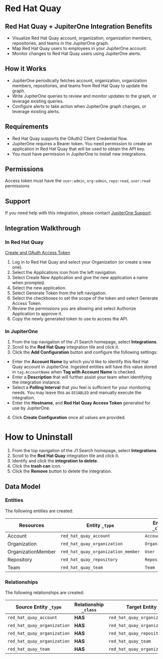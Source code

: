 # Red Hat Quay

## Red Hat Quay + JupiterOne Integration Benefits

- Visualize Red Hat Quay account, organization, organization members,
  repositories, and teams in the JupiterOne graph.
- Map Red Hat Quay users to employees in your JupiterOne account.
- Monitor changes to Red Hat Quay users using JupiterOne alerts.

## How it Works

- JupiterOne periodically fetches account, organization, organization members,
  repositories, and teams from Red Hat Quay to update the graph.
- Write JupiterOne queries to review and monitor updates to the graph, or
  leverage existing queries.
- Configure alerts to take action when JupiterOne graph changes, or leverage
  existing alerts.

## Requirements

- Red Hat Quay supports the OAuth2 Client Credential flow.
- JupiterOne requires a Bearer token. You need permission to create an
  application in Red Hat Quay that will be used to obtain the API key.
- You must have permission in JupiterOne to install new integrations.

## Permissions

Access token must have the `user:admin`, `org:admin`, `repo:read`, `user:read`
permissions

## Support

If you need help with this integration, please contact
[JupiterOne Support](https://support.jupiterone.io).

## Integration Walkthrough

### In Red Hat Quay

[Create and OAuth Access Token](https://access.redhat.com/documentation/en-us/red_hat_quay/3/html/red_hat_quay_api_guide/using_the_red_hat_quay_api#create_oauth_access_token)

1. Log in to Red Hat Quay and select your Organization (or create a new one).
2. Select the Applications icon from the left navigation.
3. Select Create New Application and give the new application a name when
   prompted.
4. Select the new application.
5. Select Generate Token from the left navigation.
6. Select the checkboxes to set the scope of the token and select Generate
   Access Token.
7. Review the permissions you are allowing and select Authorize Application to
   approve it.
8. Copy the newly generated token to use to access the API.

### In JupiterOne

1. From the top navigation of the J1 Search homepage, select **Integrations**.
2. Scroll to the **Red Hat Quay** integration tile and click it.
3. Click the **Add Configuration** button and configure the following settings:

- Enter the **Account Name** by which you'd like to identify this Red Hat Quay
  account in JupiterOne. Ingested entities will have this value stored in
  `tag.AccountName` when **Tag with Account Name** is checked.
- Enter a **Description** that will further assist your team when identifying
  the integration instance.
- Select a **Polling Interval** that you feel is sufficient for your monitoring
  needs. You may leave this as `DISABLED` and manually execute the integration.
- Enter the **Hostname**, and **Red Hat Quay Access Token** generated for use by
  JupiterOne.

4. Click **Create Configuration** once all values are provided.

# How to Uninstall

1. From the top navigation of the J1 Search homepage, select **Integrations**.
2. Scroll to the **Red Hat Quay** integration tile and click it.
3. Identify and click the **integration to delete**.
4. Click the **trash can** icon.
5. Click the **Remove** button to delete the integration.

<!-- {J1_DOCUMENTATION_MARKER_START} -->
<!--
********************************************************************************
NOTE: ALL OF THE FOLLOWING DOCUMENTATION IS GENERATED USING THE
"j1-integration document" COMMAND. DO NOT EDIT BY HAND! PLEASE SEE THE DEVELOPER
DOCUMENTATION FOR USAGE INFORMATION:

https://github.com/JupiterOne/sdk/blob/main/docs/integrations/development.md
********************************************************************************
-->

## Data Model

### Entities

The following entities are created:

| Resources          | Entity `_type`                     | Entity `_class` |
| ------------------ | ---------------------------------- | --------------- |
| Account            | `red_hat_quay_account`             | `Account`       |
| Organization       | `red_hat_quay_organization`        | `Organization`  |
| OrganizationMember | `red_hat_quay_organization_member` | `User`          |
| Repository         | `red_hat_quay_repository`          | `Repository`    |
| Team               | `red_hat_quay_team`                | `Team`          |

### Relationships

The following relationships are created:

| Source Entity `_type`       | Relationship `_class` | Target Entity `_type`              |
| --------------------------- | --------------------- | ---------------------------------- |
| `red_hat_quay_account`      | **HAS**               | `red_hat_quay_organization`        |
| `red_hat_quay_organization` | **HAS**               | `red_hat_quay_organization_member` |
| `red_hat_quay_organization` | **HAS**               | `red_hat_quay_repository`          |
| `red_hat_quay_organization` | **HAS**               | `red_hat_quay_team`                |
| `red_hat_quay_team`         | **HAS**               | `red_hat_quay_organization_member` |

<!--
********************************************************************************
END OF GENERATED DOCUMENTATION AFTER BELOW MARKER
********************************************************************************
-->
<!-- {J1_DOCUMENTATION_MARKER_END} -->
